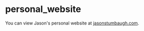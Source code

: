personal_website
================

You can view Jason's personal website at [jasonstumbaugh.com](jasonstumbaugh.com).
